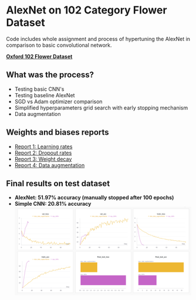 # AlexNet on 102 Category Flower Dataset
Code includes whole assignment and process of hypertuning the AlexNet in comparison to basic convolutional network.

**[Oxford 102 Flower Dataset](https://www.robots.ox.ac.uk/~vgg/data/flowers/102/)**

## What was the process?
- Testing basic CNN's
- Testing baseline AlexNet
- SGD vs Adam optimizer comparison
- Simplified hyperparameters grid search with early stopping mechanism
- Data augmentation

## Weights and biases reports
- [Report 1: Learning rates](https://wandb.ai/andrzej-pijanowski-uniwroc/flowers102-classification/reports/Report-1-Learning-rates--VmlldzoxMjMzOTI0NA?accessToken=dfcu97gwx5fbd1a9jhoi5vhaqmx6tuiej7sditc4051xict59v2smnenc8nx6zhr)
- [Report 2: Dropout rates](https://wandb.ai/andrzej-pijanowski-uniwroc/flowers102-classification/reports/Report-2-Dropout-rates--VmlldzoxMjM3MTg4MA?accessToken=bjdjeywzvmcug9n6pmh8dkra5nqcmz5c9b0wn0ui4e8oyb14h8t90q0m7au9qnsp)
- [Report 3: Weight decay](https://wandb.ai/andrzej-pijanowski-uniwroc/flowers102-classification/reports/Report-3-Weight-decay--VmlldzoxMjM3NTEwMw?accessToken=6dojuooxtack34nuocuxd3tlnpihvsi72ook9y80i8wquvo5lnlfry99ir1k5tpv)
- [Report 4: Data augmentation](https://wandb.ai/andrzej-pijanowski-uniwroc/flowers102-classification/reports/Report-4-Data-augmentation---VmlldzoxMjM3NTgyNA)

## Final results on test dataset
- **AlexNet: 51.97% accuracy (manually stopped after 100 epochs)**
- **Simple CNN: 20.81% accuracy**
![final_results](https://github.com/bountx/AlexNet-Flowers102/blob/main/Images/final_results.png?raw=true)
